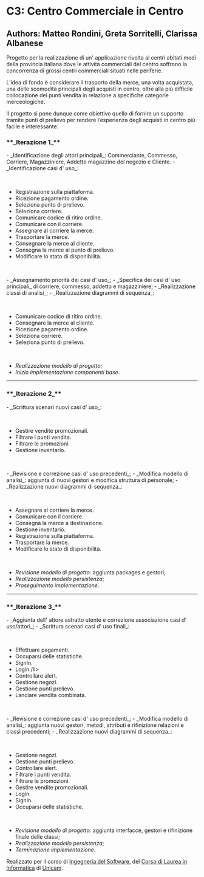 <h1>C3: Centro Commerciale in Centro</h1>
<h2> Authors: Matteo Rondini, Greta Sorritelli, Clarissa Albanese</h2>


Progetto per la realizzazione di un' applicazione rivolta ai centri abitati medi della provincia italiana
dove le attività commerciali del centro soffrono la concorrenza di grossi centri commerciali 
situati nelle periferie.


L’idea di fondo è considerare il trasporto della merce, una volta acquistata, 
una delle scomodità principali degli acquisti in centro,
oltre alla più difficile collocazione dei punti vendita in relazione a specifiche categorie merceologiche.

Il progetto si pone dunque come obiettivo quello di fornire un supporto tramite punti di prelievo
per rendere l’esperienza degli acquisti in centro più facile e interessante.

<h3>**_Iterazione 1_**</h3>
- _Identificazione degli attori principali_: Commerciante, Commesso, Corriere, Magazziniere, Addetto magazzino
  del negozio e Cliente.
- _Identificazione casi d' uso_:
  <p>&nbsp;</p>
  <ul> <li>Registrazione sulla piattaforma.</li>
  <li> Ricezione pagamento ordine.</li> 
  <li> Seleziona punto di prelievo.</li> 
  <li> Seleziona corriere.</li>
  <li> Comunicare codice di ritiro ordine.</li>
  <li> Comunicare con il corriere.</li>
  <li> Assegnare al corriere la merce.</li>
  <li> Trasportare la merce.</li>
  <li> Consegnare la merce al cliente.</li>
  <li> Consegna la merce al punto di prelievo.</li>
  <li> Modificare lo stato di disponibilità.</li> </ul>
  <p>&nbsp;</p>
-  _Assegnamento priorità dei casi d' uso_;
- _Specifica dei casi d' uso principali_ di corriere, commesso, addetto e magazziniere;
- _Realizzazione classi di analisi_;
- _Realizzazione diagrammi di sequenza_:
  <p>&nbsp;</p>
  <ul> <li>Comunicare codice di ritiro ordine.</li>
  <li> Consegnare la merce al cliente.</li> 
  <li> Ricezione pagamento ordine.</li> 
  <li> Seleziona corriere.</li> 
  <li> Seleziona punto di prelievo.</li> </ul>
  <p>&nbsp;</p>

- _Realizzazione modello di progetto_;
- _Inizio implementazione componenti base_.
************************************************************************************************************

<h3>**_Iterazione 2_**</h3>
- _Scrittura scenari nuovi casi d' uso_:
  <p>&nbsp;</p>
  <ul> <li>Gestire vendite promozionali.</li>
  <li> Filtrare i punti vendita.</li> 
  <li> Filtrare le promozioni.</li> 
  <li> Gestione inventario.</li> </ul>
  <p>&nbsp;</p>
- _Revisione e correzione casi d' uso precedenti_;
- _Modifica modello di analisi_: aggiunta di nuovi gestori e modifica struttura di personale;
- _Realizzazione nuovi diagrammi di sequenza_:
  <p>&nbsp;</p>
  <ul> <li>Assegnare al corriere la merce.</li>
  <li> Comunicare con il corriere.</li> 
  <li> Consegna la merce a destinazione.</li> 
  <li> Gestione inventario.</li> 
  <li> Registrazione sulla piattaforma.</li> 
  <li> Trasportare la merce.</li> 
  <li> Modificare lo stato di disponibilità.</li> </ul>
  <p>&nbsp;</p>

- _Revisione modello di progetto_: aggiunta packages e gestori;
- _Realizzazione modello persistenza_;
- _Proseguimento implementazione_.
************************************************************************************************************

<h3>**_Iterazione 3_**</h3>
- _Aggiunta dell' attore astratto utente e correzione associazione casi d' uso/attori_;
- _Scrittura scenari casi d' uso finali_:
  <p>&nbsp;</p>
  <ul> <li>Effettuare pagamenti.</li>
  <li> Occuparsi delle statistiche.</li>
  <li> SignIn.</li> 
  <li> Login./li> 
  <li> Controllare alert.</li> 
  <li> Gestione negozi.</li> 
  <li> Gestione punti prelievo.</li> 
  <li> Lanciare vendita combinata.</li> </ul>
  <p>&nbsp;</p>
- _Revisione e correzione casi d' uso precedenti_;
- _Modifica modello di analisi_: aggiunta nuovi gestori, metodi, attributi e rifinizione relazioni e classi precedenti;
- _Realizzazione nuovi diagrammi di sequenza_:
  <p>&nbsp;</p>
  <ul> <li>Gestione negozi.</li>
  <li> Gestione punti prelievo.</li> 
  <li> Controllare alert.</li> 
  <li> Filtrare i punti vendita.</li> 
  <li> Filtrare le promozioni.</li> 
  <li> Gestire vendite promozionali.</li> 
  <li> Login.</li> 
  <li> SignIn.</li> 
  <li> Occuparsi delle statistiche.</li> </ul>
  <p>&nbsp;</p>

- _Revisione modello di progetto_: aggiunta interfacce, gestori e rifinizione finale delle classi;
- _Realizzazione modello persistenza_;
- _Terminazione implementazione_.


Realizzato per il corso di 
<a href="http://didattica.cs.unicam.it/doku.php?id=didattica:triennale:ids:ay_2021:main"> Ingegneria del Software</a>,
del <a href="https://www.cs.unicam.it/">Corso di Laurea in Informatica</a> di <a href="http://www.unicam.it/">Unicam</a>.